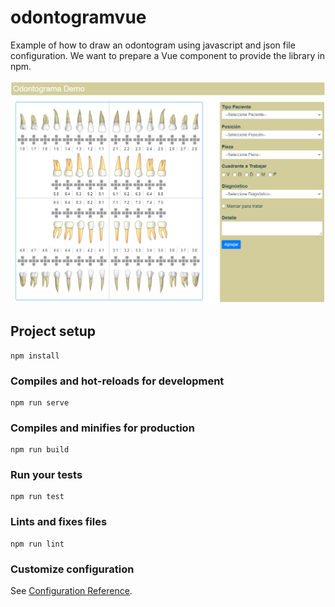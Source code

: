 # odontogramvue

Example of how to draw an odontogram using javascript and json file configuration. We want to prepare a Vue component to provide the library in npm.

![Demo](./public/img/demo.png)
## Project setup
```
npm install
```

### Compiles and hot-reloads for development
```
npm run serve
```

### Compiles and minifies for production
```
npm run build
```

### Run your tests
```
npm run test
```

### Lints and fixes files
```
npm run lint
```

### Customize configuration
See [Configuration Reference](https://cli.vuejs.org/config/).

